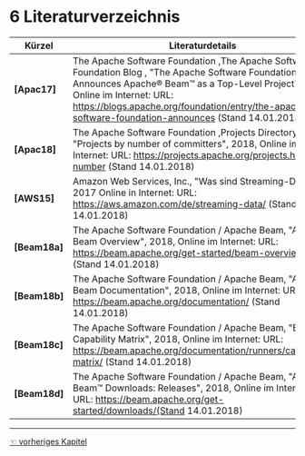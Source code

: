 # 6 Literaturverzeichnis
| Kürzel        | Literaturdetails                                                                                                                                                                                                                                                                                                                                                                                                                                  |  
| ------------- |     ----------------------------------------------------------------------------------------------------------------------------------------------------------------------------------------------------------------------------------------------------------------------------------------------------------------------------------------------------------------------------------------------------------------------------------------------- |  
| **[Apac17]**  | The Apache Software Foundation ,The Apache Software Foundation Blog , "The Apache Software Foundation Announces Apache® Beam™ as a Top-Level Project", 2017, Online im Internet: URL: https://blogs.apache.org/foundation/entry/the-apache-software-foundation-announces (Stand 14.01.2018)                                                                                                                                                     |  
| **[Apac18]**  | The Apache Software Foundation ,Projects Directory , "Projects by number of committers", 2018, Online im Internet: URL:  https://projects.apache.org/projects.html?number (Stand 14.01.2018)                                                                                                                                                                                                                                                    |  
| **[AWS15]**   | Amazon Web Services, Inc., "Was sind Streaming-Daten" 2017 Online in Internet: URL:  https://aws.amazon.com/de/streaming-data/ (Stand 14.01.2018)                                                                                                                                                                                                                                                                                               |  
| **[Beam18a]** | The Apache Software Foundation / Apache Beam, "Apache Beam Overview", 2018, Online im Internet: URL: https://beam.apache.org/get-started/beam-overview/ (Stand 14.01.2018)                                                                                                                                                                                                                                                                      |  
| **[Beam18b]** | The Apache Software Foundation / Apache Beam, "Apache Beam Documentation", 2018, Online im Internet: URL: https://beam.apache.org/documentation/ (Stand 14.01.2018)                                                                                                                                                                                                                                                                             |  
| **[Beam18c]** | The Apache Software Foundation / Apache Beam, "Beam Capability Matrix", 2018, Online im Internet: URL: https://beam.apache.org/documentation/runners/capability-matrix/ (Stand 14.01.2018)                                                                                                                                                                                                                                                      |  
| **[Beam18d]** | The Apache Software Foundation / Apache Beam, "Apache Beam™ Downloads: Releases", 2018, Online im Internet: URL: https://beam.apache.org/get-started/downloads/(Stand 14.01.2018)                                                                                                                                                                                                                                                               |

------------
[☜ vorheriges Kapitel](5_Fazit.md)
